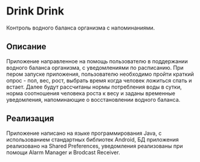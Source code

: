  Drink Drink
 =======
Контроль водного баланса организма с напоминаниями.

 Описание
 -------
Приложение направленное на помощь пользователю в поддержании водного баланса организма, с уведомлениями по расписанию. При пером запуске приложения, пользователю необходимо пройти краткий опрос - пол, вес, рост, выбрать время когда человек ложиться спать и встает. Далее будут рассчитаны нормы потребления воды в сутки, норма соотношения человека роста к весу и заданы временные уведомления, напоминающие о восстановлении водного баланса.

 Реализация
 -------
Приложение написано на языке программирования Java, с использованием стандартных библиотек Android, БД приложения реализовано на Shared Preferences, уведомления реализованы при помощи Alarm Manager и Brodcast Receiver.
